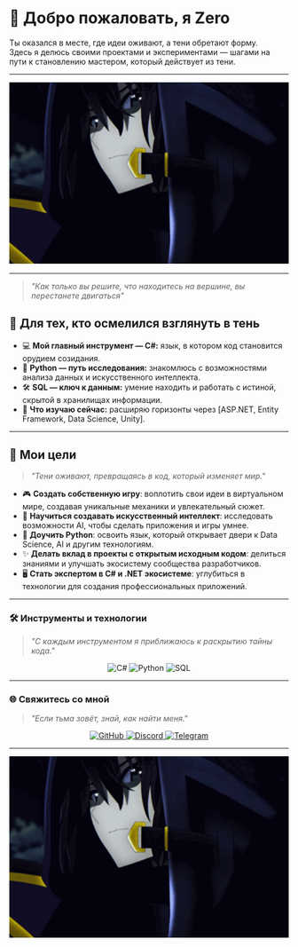 # 👋 Добро пожаловать, я **Zero**  

Ты оказался в месте, где идеи оживают, а тени обретают форму.  
Здесь я делюсь своими проектами и экспериментами — шагами на пути к становлению мастером, который действует из тени.  

---

<div align="center">
  <img src="https://github.com/ZeroStalker3/ZeroStalker3/raw/main/the-eminence-in-shadow-the-eminence-of-shadow.gif" alt="I AM ATOMIC" width="600" />
</div>

---
> *"Как только вы решите, что находитесь на вершине, вы перестанете двигаться"*   

## 🌌 **Для тех, кто осмелился взглянуть в тень**  
- 💻 **Мой главный инструмент — C#:** язык, в котором код становится орудием созидания.  
- 🐍 **Python — путь исследования:** знакомлюсь с возможностями анализа данных и искусственного интеллекта.  
- 🛠️ **SQL — ключ к данным:** умение находить и работать с истиной, скрытой в хранилищах информации.  
- 🌱 **Что изучаю сейчас:** расширяю горизонты через [ASP.NET, Entity Framework, Data Science, Unity].  

---


## 🌠 **Мои цели**  
> *"Тени оживают, превращаясь в код, который изменяет мир."*  

- 🎮 **Создать собственную игру**: воплотить свои идеи в виртуальном мире, создавая уникальные механики и увлекательный сюжет.  
- 🧠 **Научиться создавать искусственный интеллект**: исследовать возможности AI, чтобы сделать приложения и игры умнее.  
- 🐍 **Доучить Python**: освоить язык, который открывает двери к Data Science, AI и другим технологиям.  
- ✨ **Делать вклад в проекты с открытым исходным кодом**: делиться знаниями и улучшать экосистему сообщества разработчиков.  
- 🖥️ **Стать экспертом в C# и .NET экосистеме**: углубиться в технологии для создания профессиональных приложений.  

---

### 🛠️ **Инструменты и технологии**  
> *"С каждым инструментом я приближаюсь к раскрытию тайны кода."*  

<div align="center">
  <img src="https://img.shields.io/badge/C%23-%23239120.svg?style=for-the-badge&logo=c-sharp&logoColor=white" alt="C#" />
  <img src="https://img.shields.io/badge/Python-%2314354C.svg?style=for-the-badge&logo=python&logoColor=white" alt="Python" />
  <img src="https://img.shields.io/badge/SQL-%2300f.svg?style=for-the-badge&logo=microsoft-sql-server&logoColor=white" alt="SQL" />
</div>

---

### 🌐 **Свяжитесь со мной**  
> *"Если тьма зовёт, знай, как найти меня."*  

<div align="center">
  <a href="https://github.com/ZeroStalker3" target="_blank">
    <img src="https://img.shields.io/badge/GitHub-%2312100E.svg?style=for-the-badge&logo=github&logoColor=white" alt="GitHub" />
  </a>
  <a href="https://discord.com/users/373804077932609536" target="_blank">
    <img src="https://img.shields.io/badge/Discord-%237289DA.svg?style=for-the-badge&logo=discord&logoColor=white" alt="Discord" />
  </a>
  <a href="https://t.me/Shad_Zero" target="_blank">
    <img src="https://img.shields.io/badge/Telegram-%232CA5E0.svg?style=for-the-badge&logo=telegram&logoColor=white" alt="Telegram" />
  </a>
</div>

---

<div align="center">
  <img src="https://github.com/ZeroStalker3/ZeroStalker3/raw/main/the-eminence-in-shadow-the-eminence-of-shadow.gif" alt="I AM ATOMIC" width="600" />
</div>

